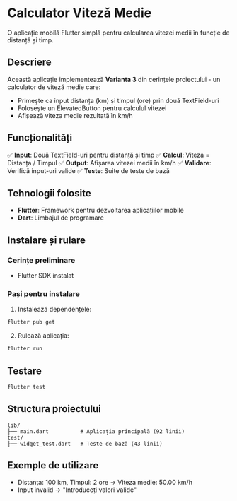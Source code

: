 # Calculator Viteză Medie

O aplicație mobilă Flutter simplă pentru calcularea vitezei medii în funcție de distanță și timp.

## Descriere

Această aplicație implementează **Varianta 3** din cerințele proiectului - un calculator de viteză medie care:

- Primește ca input distanța (km) și timpul (ore) prin două TextField-uri
- Folosește un ElevatedButton pentru calculul vitezei
- Afișează viteza medie rezultată în km/h

## Funcționalități

✅ **Input**: Două TextField-uri pentru distanță și timp
✅ **Calcul**: Viteza = Distanța / Timpul
✅ **Output**: Afișarea vitezei medii în km/h
✅ **Validare**: Verifică input-uri valide
✅ **Teste**: Suite de teste de bază

## Tehnologii folosite

- **Flutter**: Framework pentru dezvoltarea aplicațiilor mobile
- **Dart**: Limbajul de programare

## Instalare și rulare

### Cerințe preliminare

- Flutter SDK instalat

### Pași pentru instalare

1. Instalează dependențele:

```bash
flutter pub get
```

2. Rulează aplicația:

```bash
flutter run
```

## Testare

```bash
flutter test
```

## Structura proiectului

```
lib/
├── main.dart          # Aplicația principală (92 linii)
test/
├── widget_test.dart   # Teste de bază (43 linii)
```

## Exemple de utilizare

- Distanța: 100 km, Timpul: 2 ore → Viteza medie: 50.00 km/h
- Input invalid → "Introduceți valori valide"

